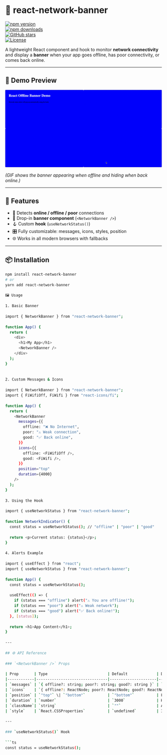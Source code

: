 # 📡 react-network-banner

[![npm version](https://img.shields.io/npm/v/react-network-banner?color=blue)](https://www.npmjs.com/package/react-network-banner)  
[![npm downloads](https://img.shields.io/npm/dm/react-network-banner.svg?color=brightgreen)](https://www.npmjs.com/package/react-network-banner)  
[![GitHub stars](https://img.shields.io/github/stars/al-waheed/react-network-banner?style=social)](https://github.com/al-waheed/react-network-banner)  
[![License](https://img.shields.io/github/license/al-waheed/react-network-banner)](./LICENSE)


A lightweight React component and hook to monitor **network connectivity** and display a **banner** when your app goes offline, has poor connectivity, or comes back online.

---

## 🎥 Demo Preview

![Demo](https://raw.githubusercontent.com/al-waheed/react-network-banner/master/demo/demo-app/demo-banner.gif)

_(GIF shows the banner appearing when offline and hiding when back online.)_

---

## 🚀 Features

- 📶 Detects **online / offline / poor** connections
- 🧩 Drop-in **banner component** (`<NetworkBanner />`)
- 🪝 Custom **hook** (`useNetworkStatus()`)
- 🎛️ Fully customizable: messages, icons, styles, position
- 🌐 Works in all modern browsers with fallbacks

---

## 📦 Installation

```bash
npm install react-network-banner
# or
yarn add react-network-banner

🖼️ Usage

1. Basic Banner

import { NetworkBanner } from "react-network-banner";

function App() {
  return (
    <div>
      <h1>My App</h1>
      <NetworkBanner />
    </div>
  );
}


2. Custom Messages & Icons

import { NetworkBanner } from "react-network-banner";
import { FiWifiOff, FiWifi } from "react-icons/fi";

function App() {
  return (
    <NetworkBanner
      messages={{
        offline: "❌ No Internet",
        poor: "⚠️ Weak connection",
        good: "✅ Back online",
      }}
      icons={{
        offline: <FiWifiOff />,
        good: <FiWifi />,
      }}
      position="top"
      duration={4000}
    />
  );
}

3. Using the Hook

import { useNetworkStatus } from "react-network-banner";

function NetworkIndicator() {
  const status = useNetworkStatus(); // "offline" | "poor" | "good"

  return <p>Current status: {status}</p>;
}

4. Alerts Example

import { useEffect } from "react";
import { useNetworkStatus } from "react-network-banner";

function App() {
  const status = useNetworkStatus();

  useEffect(() => {
    if (status === "offline") alert("⚠️ You are offline!");
    if (status === "poor") alert("⚠️ Weak network");
    if (status === "good") alert("✅ Back online!");
  }, [status]);

  return <h1>App Content</h1>;
}

---

## ⚙️ API Reference

### `<NetworkBanner />` Props

| Prop       | Type                           | Default             | Description                                                                 |
|------------|--------------------------------|---------------------|-----------------------------------------------------------------------------|
| `messages` | `{ offline?: string; poor?: string; good?: string }` | `{ offline: "You are offline", good: "Back online" }` | Custom text to display for each network state. |
| `icons`    | `{ offline?: ReactNode; poor?: ReactNode; good?: ReactNode }` | `undefined` | Custom icons for each network state (e.g., `<FiWifiOff />`). |
| `position` | `"top"` \| `"bottom"`          | `"bottom"`          | Position of the banner on the screen.                                       |
| `duration` | `number`                       | `3000`              | How long (ms) the banner stays visible when status changes.                 |
| `className`| `string`                       | `""`                | Additional CSS classes for custom styling.                                  |
| `style`    | `React.CSSProperties`          | `undefined`         | Inline styles for custom theming.                                           |

---

### `useNetworkStatus()` Hook

```ts
const status = useNetworkStatus();